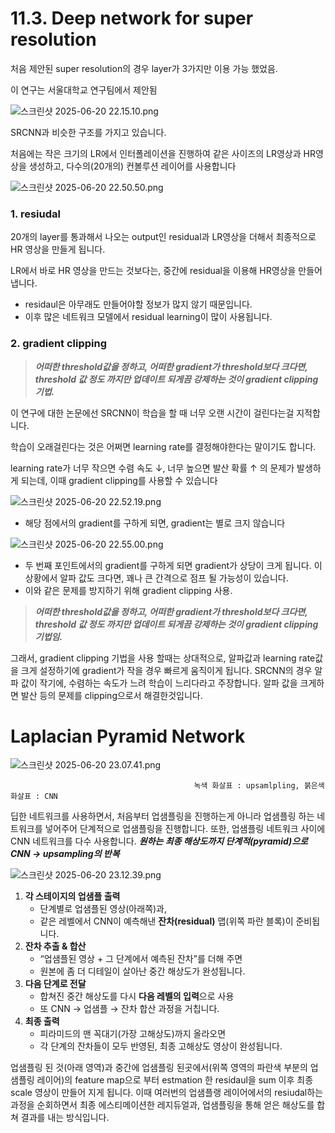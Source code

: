 # 11.3. Deep  network for super resolution

처음 제안된 super resolution의 경우 layer가 3가지만 이용 가능 했었음.

이 연구는 서울대학교 연구팀에서 제안됨

![스크린샷 2025-06-20 22.15.10.png](/assets/의료인공지능/11_3_Deep_network_for_super_resolution/스크린샷_2025-06-20_22.15.10.png)

SRCNN과 비슷한 구조를 가지고 있습니다.

처음에는 작은 크기의 LR에서 인터폴레이션을 진행하여 같은 사이즈의 LR영상과 HR영상을 생성하고, 다수의(20개의) 컨볼루션 레이어를 사용합니다

![스크린샷 2025-06-20 22.50.50.png](/assets/의료인공지능/11_3_Deep_network_for_super_resolution/스크린샷_2025-06-20_22.50.50.png)

### 1. resiudal

20개의 layer를 통과해서 나오는 output인 residual과 LR영상을 더해서 최종적으로 HR 영상을 만들게 됩니다.

LR에서 바로 HR 영상을 만드는 것보다는, 중간에 residual을 이용해 HR영상을 만들어냅니다. 

- residaul은 아무래도 만들어야할 정보가 많지 않기 때문입니다.
- 이후 많은 네트워크 모델에서 residual learning이 많이 사용됩니다.

### 2. gradient clipping

> ***어떠한 threshold값을 정하고, 어떠한 gradient가 threshold보다 크다면, threshold 값 정도 까지만 업데이트 되게끔 강제하는 것이 gradient clipping 기법.***
> 

이 연구에 대한 논문에선 SRCNN이 학습을 할 때 너무 오랜 시간이 걸린다는걸 지적합니다.

학습이 오래걸린다는 것은 어쩌면 learning rate를 결정해야한다는 말이기도 합니다.

learning rate가 너무 작으면 수렴 속도 ↓, 너무 높으면 발산 확률 ↑ 의 문제가 발생하게 되는데, 이때 gradient clipping를 사용할 수 있습니다

![스크린샷 2025-06-20 22.52.19.png](/assets/의료인공지능/11_3_Deep_network_for_super_resolution/스크린샷_2025-06-20_22.52.19.png)

- 해당 점에서의 gradient를 구하게 되면, gradient는 별로 크지 않습니다

![스크린샷 2025-06-20 22.55.00.png](/assets/의료인공지능/11_3_Deep_network_for_super_resolution/스크린샷_2025-06-20_22.55.00.png)

- 두 번째 포인트에서의 gradient를 구하게 되면 gradient가 상당이 크게 됩니다. 이 상황에서 알파 값도 크다면, 꽤나 큰 간격으로 점프 될 가능성이 있습니다.
- 이와 같은 문제를 방지하기 위해 gradient clipping 사용.

> ***어떠한 threshold값을 정하고, 어떠한 gradient가 threshold보다 크다면, threshold 값 정도 까지만 업데이트 되게끔 강제하는 것이 gradient clipping 기법임.***

그래서, gradient clipping 기법을 사용 할때는 상대적으로, 알파값과 learning rate값을 크게 설정하기에 gradient가 작을 경우 빠르게 움직이게 됩니다. 
SRCNN의 경우 알파 값이 작기에, 수렴하는 속도가 느려 학습이 느리다라고 주장합니다.
알파 값을 크게하면 발산 등의 문제를 clipping으로서 해결한것입니다.
> 

# Laplacian Pyramid Network

![스크린샷 2025-06-20 23.07.41.png](/assets/의료인공지능/11_3_Deep_network_for_super_resolution/스크린샷_2025-06-20_23.07.41.png)

                                             녹색 화살표 : upsamlpling, 붉은색 화살표 : CNN

딥한 네트워크를 사용하면서, 처음부터 업샘플링을 진행하는게 아니라 업샘플링 하는 네트워크를 넣어주어 단계적으로 업샘플링을 진행합니다. 또한, 업샘플링 네트워크 사이에 CNN 네트워크를 다수 사용합니다.
***원하는 최종 해상도까지 단계적(pyramid)으로 CNN → upsampling의 반복***

![스크린샷 2025-06-20 23.12.39.png](/assets/의료인공지능/11_3_Deep_network_for_super_resolution/스크린샷_2025-06-20_23.12.39.png)

1. **각 스테이지의 업샘플 출력**
    - 단계별로 업샘플된 영상(아래쪽)과,
    - 같은 레벨에서 CNN이 예측해낸 **잔차(residual)** 맵(위쪽 파란 블록)이 준비됩니다.
2. **잔차 추출 & 합산**
    - “업샘플된 영상 + 그 단계에서 예측된 잔차”를 더해 주면
    - 원본에 좀 더 디테일이 살아난 중간 해상도가 완성됩니다.
3. **다음 단계로 전달**
    - 합쳐진 중간 해상도를 다시 **다음 레벨의 입력**으로 사용
    - 또 CNN → 업샘플 → 잔차 합산 과정을 거칩니다.
4. **최종 출력**
    - 피라미드의 맨 꼭대기(가장 고해상도)까지 올라오면
    - 각 단계의 잔차들이 모두 반영된, 최종 고해상도 영상이 완성됩니다.

업샘플링 된 것(아래 영역)과 중간에 업샘플링 된곳에서(위쪽 영역의 파란색 부분의 업샘플링 레이어)의 feature map으로 부터 estmation 한 residaul을 sum 이후 최종 scale 영상이 만들어 지게 됩니다. 이때 여러번의 업샘플랭 레이어에서의 resiudal하는 과정을 순회하면서 최종 에스티메이션한 레지듀얼과, 업샘플링을 통해 얻은 해상도를 합쳐 결과를 내는 방식입니다.